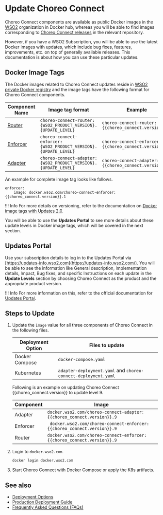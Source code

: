 # Update Choreo Connect

Choreo Connect components are available as public Docker images in the [WSO2](https://hub.docker.com/u/wso2) organization in Docker hub, whereas you will be able to find images corresponding to [Choreo Connect releases](https://github.com/wso2/product-microgateway/releases) in the relevant repository.

However, if you have a WSO2 Subscription, you will be able to use the latest Docker images with updates, which include bug fixes, features, improvements, etc. on top of generally available releases. This documentation is about how you can use these particular updates.

## Docker Image Tags

The Docker images related to Choreo Connect updates reside in [WSO2 private Docker registry](https://docker.wso2.com/) and the image tags have the following format for Choreo Connect components.

<table>
    <thead>
        <tr>
            <th>Component Name</th>
            <th>Image tag format</th>
            <th>Example</th>
        </tr>
    </thead>
    <tbody>
        <tr>
            <td>
                <a href="{{base_path}}/deploy-and-publish/deploy-on-gateway/choreo-connect/getting-started/choreo-connect-overview/#router">Router</a>
            </td>
            <td>
                <code>choreo-connect-router:{WSO2_PRODUCT_VERSION}.{UPDATE_LEVEL}</code>
            </td>
            <td>
                <code>choreo-connect-router:{{choreo_connect.version}}.1</code>
            </td>
        </tr>
        <tr>
            <td>
                <a href="{{base_path}}/deploy-and-publish/deploy-on-gateway/choreo-connect/getting-started/choreo-connect-overview/#enforcer">Enforcer</a>
            </td>
            <td>
                <code>choreo-connect-enforcer:{WSO2_PRODUCT_VERSION}.{UPDATE_LEVEL}</code>
            </td>
            <td>
                <code>choreo-connect-enforcer:{{choreo_connect.version}}.1</code>
            </td>
        </tr>
        <tr>
            <td>
                <a href="{{base_path}}/deploy-and-publish/deploy-on-gateway/choreo-connect/getting-started/choreo-connect-overview/#adapter">Adapter</a>
            </td>
            <td>
                <code>choreo-connect-adapter:{WSO2_PRODUCT_VERSION}.{UPDATE_LEVEL}</code>
            </td>
            <td>
                <code>choreo-connect-adapter:{{choreo_connect.version}}.1</code>
            </td>
        </tr>  
    </tbody>
</table>

An example for complete image tag looks like follows.

```
enforcer:
    image: docker.wso2.com/choreo-connect-enforcer:{{choreo_connect.version}}.1
```

!!! Info
    For more details on versioning, refer to the documentation on [Docker image tags with Updates 2.0](https://updates.docs.wso2.com/en/latest/updates/using-wso2-docker-images/).

You will be able to use the **Updates Portal** to see more details about these update levels in Docker image tags, which will be covered in the next section.

## Updates Portal

Use your subscription details to log in to the Updates Portal via [https://updates-info.wso2.com](https://updates-info.wso2.com/). You will be able to see the information like General description, Implementation details, Impact, Bug fixes, and specific Instructions on each update in the **Update Levels** section by choosing Choreo Connect as the product and the appropriate product version.

!!! Info
    For more information on this, refer to the official documentation for [Updates Portal](https://updates.docs.wso2.com/en/latest/updates/updates-portal/).

## Steps to Update

1. Update the `image` value for all three components of Choreo Connect in the following files.    

    | Deployment Option | Files to update |
    |-------------------|-----------------|
    | Docker Compose    | `docker-compose.yaml`    |
    | Kubernetes        | `adapter-deployment.yaml` and `choreo-connect-deployment.yaml` |

    Following is an example on updating Choreo Connect {{choreo_connect.version}} to update level 9.

    | Component | Image |
    |-----------|-------|   
    | Adapter | `docker.wso2.com/choreo-connect-adapter:{{choreo_connect.version}}.9` |
    | Enforcer | ` docker.wso2.com/choreo-connect-enforcer:{{choreo_connect.version}}.9` |
    | Router | `docker.wso2.com/choreo-connect-enforcer:{{choreo_connect.version}}.9` |


2. Login to `docker.wso2.com`.

    ```bash
    docker login docker.wso2.com
    ```

3. Start Choreo Connect with Docker Compose or apply the K8s artifacts. 

## See also

- [Deployment Options]({{base_path}}/deploy-and-publish/deploy-on-gateway/choreo-connect/getting-started/deploy/cc-deploy-overview/)
- [Production Deployment Guide]({{base_path}}/deploy-and-publish/deploy-on-gateway/choreo-connect/production-deployment-guideline/)
- [Frequently Asked Questions (FAQs)]({{base_path}}/deploy-and-publish/deploy-on-gateway/choreo-connect/faq/)